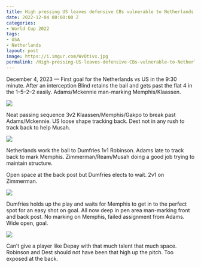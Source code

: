 ```yaml
---
title: High pressing US leaves defensive CBs vulnerable to Netherlands’ counter-attack
date: 2022-12-04 00:00:00 Z
categories:
- World Cup 2022
tags:
- USA
- Netherlands
layout: post
image: https://i.imgur.com/WvQtivx.jpg
permalink: /High-pressing-US-leaves-defensive-CBs-vulnerable-to-Netherlands-counter-attack/
---
```


December 4, 2023 — First goal for the Netherlands vs US in the 9:30 minute. After an interception Blind retains the ball and gets past the flat 4 in the 1–5–2–2 easily. Adams/Mckennie man-marking Memphis/Klaassen.

<!---more--->

![](https://i.imgur.com/WvQtivx.jpg)

Neat passing sequence 3v2 Klaassen/Memphis/Gakpo to break past Adams/Mckennie. US loose shape tracking back. Dest not in any rush to track back to help Musah.


![](https://i.imgur.com/QebmKZq.jpg)

Netherlands work the ball to Dumfries 1v1 Robinson. Adams late to track back to mark Memphis. Zimmerman/Ream/Musah doing a good job trying to maintain structure.

Open space at the back post but Dumfries elects to wait. 2v1 on Zimmerman.

![](https://i.imgur.com/ahRDg8G.jpg)

Dumfries holds up the play and waits for Memphis to get in to the perfect spot for an easy shot on goal. All now deep in pen area man-marking front and back post. No marking on Memphis, failed assignment from Adams. Wide open, goal.

![](https://i.imgur.com/ybXcUdG.jpg) 

Can’t give a player like Depay with that much talent that much space. Robinson and Dest should not have been that high up the pitch. Too exposed at the back.
